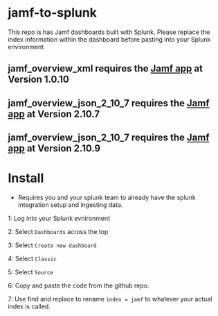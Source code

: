 # jamf-to-splunk
This repo is has Jamf dashboards built with Splunk. Please replace the index information within the dashboard before pasting into your Splunk environment


## jamf_overview_xml requires the [Jamf app](https://splunkbase.splunk.com/app/4729/) at Version 1.0.10

## jamf_overview_json_2_10_7 requires the [Jamf app](https://splunkbase.splunk.com/app/4729/) at Version 2.10.7

## jamf_overview_json_2_10_7 requires the [Jamf app](https://splunkbase.splunk.com/app/4729/) at Version 2.10.9


# Install
- Requires you and your splunk team to already have the splunk integration setup and ingesting data.

1: Log into your Splunk evnironment

2: Select `Dashboards` across the top

3: Select `Create new dashboard` 

4: Select `Classic`

5: Select `Source`

6: Copy and paste the code from the github repo.

7: Use find and replace to rename `index = jamf` to whatever your actual index is called.